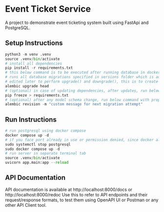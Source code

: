 # Event Ticket Service

A project to demonstrate event ticketing system built using FastApi and PostgreSQL.

## Setup Instructions

```python
python3 -m venv .venv
source .venv/bin/activate
# install all dependencies
pip install -r requirements.txt
# this below command is to be executed after running database in docker container and before running server
# runs all database migrations specified in versions folder which is auto generated by alembic and 
# edited later to perform upgrade() and downgrade(), this is to create tables and seed db with initial data 
alembic upgrade head
# (optional) in case of updating dependencies, after updates, run below command to update requirements.txt
pip freeze > requirements.txt
# (optional) after any model schema change, run below command with proper message to create another migration
alembic revision -m "custom message for next migration attempt"
```

## Run Instructions

```python
# run postgresql using docker compose
docker compose up -d
# if you face port already in use or permission denied, since docker also uses port 5432, stop local postgresql and run below command
sudo systemctl stop postgresql
sudo docker compose up -d
# run server in separate terminal tab
source .venv/bin/activate
uvicorn app.main:app --reload
```

## API Documentation

API documentation is available at http://localhost:8000/docs or http://localhost:8000/redoc
Use this to refer to API endpoints and their request/response formats, to test them using OpenAPI UI or Postman or any other API Client tool.